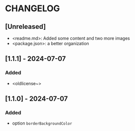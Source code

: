 # CHANGELOG

## [Unreleased]

- <readme.md>: Added some content and two more images
- <package.json>: a better organization

## [1.1.1] - 2024-07-07

### Added

- <oldlicense~>

## [1.1.0] - 2024-07-07

### Added

- option `borderBackgroundColor`
